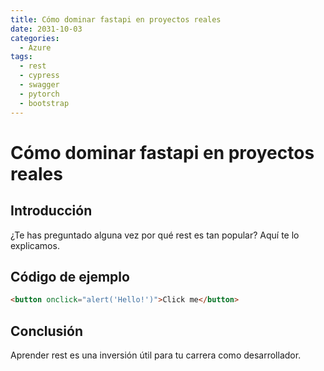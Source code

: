 ```yaml
---
title: Cómo dominar fastapi en proyectos reales
date: 2031-10-03
categories:
  - Azure
tags:
  - rest
  - cypress
  - swagger
  - pytorch
  - bootstrap
---
```


# Cómo dominar fastapi en proyectos reales

## Introducción

¿Te has preguntado alguna vez por qué rest es tan popular? Aquí te lo explicamos.

## Código de ejemplo

```html
<button onclick="alert('Hello!')">Click me</button>
```

## Conclusión

Aprender rest es una inversión útil para tu carrera como desarrollador.